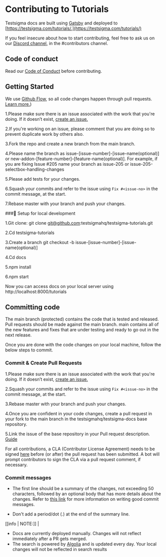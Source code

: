 # Contributing to Tutorials

Testsigma docs are built using [Gatsby](https://www.gatsbyjs.com/) and deployed to [https://testsigma.com/tutorials/.](https://testsigma.com/tutorials/)

If you feel insecure about how to start contributing, feel free to ask us on our [Discord channel](https://discord.com/invite/5caWS7R6QX), in the #contributors channel. 

## **Code of conduct**

Read our [Code of Conduct](CODE_OF_CONDUCT.md) before contributing.

## **Getting Started**

We use [Github Flow](https://guides.github.com/introduction/flow/index.html), so all code changes happen through pull requests. [Learn more.](https://blog.scottlowe.org/2015/01/27/using-fork-branch-git-workflow/)) 

 1.Please make sure there is an issue associated with    the work that you're doing. If it doesn’t exist, [create an issue.](https://github.com/testsigmahq/testsigma-tutorials/issues/new/choose)

 2.If you're working on an issue, please comment that you are doing so to prevent duplicate work by others also.

3.Fork the repo and create a new branch from the main branch.

4.Please name the branch as issue-[issue-number]-[issue-name(optional)] or new-addon-[feature-number]–[feature-name(optional)]. For example, if you are fixing Issue #205 name your branch as issue-205 or  issue-205-selectbox-handling-changes

5.Please add tests for your changes.

6.Squash your commits and refer to the issue using `Fix #<issue-no>` in the commit message, at the start.

7.Rebase master with your branch and push your changes.

###🏡 Setup for local development

1.Git clone:  git clone 
 [git@github.com](mailto:git@github.com):testsigmahq/testsigma-tutorials.git

2.Cd testsigma-tutorials

3.Create a branch git checkout -b issue-[issue-number]-[issue-name(optional)]

4.Cd docs

5.npm install

6.npm start

Now you can access docs on your local server using http://localhost:8000/tutorials


## **Committing code**

The main branch (protected) contains the code that is tested and released. 
Pull requests should be made against the main branch. main contains all of the new features and fixes that are under testing and ready to go out in the next release.

Once you are done with the code changes on your local machine, follow the below steps to commit.

### Commit & Create Pull Requests 

1.Please make sure there is an issue associated with the work that you're doing. If it doesn’t exist, [create an issue.](https://github.com/testsigmahq/testsigma-tutorials/issues/new/choose)

2.Squash your commits and refer to the issue using `Fix #<issue-no>` in the commit message, at the start.

3.Rebase master with your branch and push your changes.

4.Once you are confident in your code changes, create a pull request in your fork to the main branch in the testsigmahq/testsigma-docs base repository.

5.Link the issue of the base repository in your Pull request description. [Guide](https://docs.github.com/en/free-pro-team@latest/github/managing-your-work-on-github/linking-a-pull-request-to-an-issue)

For all contributions, a CLA (Contributor License Agreement) needs to be signed [here](https://cla-assistant.io/testsigmahq/testsigma-tutorials) before (or after) the pull request has been submitted. A bot will prompt contributors to sign the CLA via a pull request comment, if necessary.

 
###  Commit messages

- The first line should be a summary of the changes, not exceeding 50
  characters, followed by an optional body that has more details about the
  changes. Refer to [this link](https://github.com/erlang/otp/wiki/writing-good-commit-messages)
  for more information on writing good commit messages.

- Don't add a period/dot (.) at the end of the summary line.

[[info | NOTE:]]
|  
  * Docs are currently deployed manually. Changes will 
  not reflect immediately after a PR gets merged.
  * The search is powered by [Algolia](https://www.algolia.com/) and is updated every day. Your local changes will not be reflected in search results
